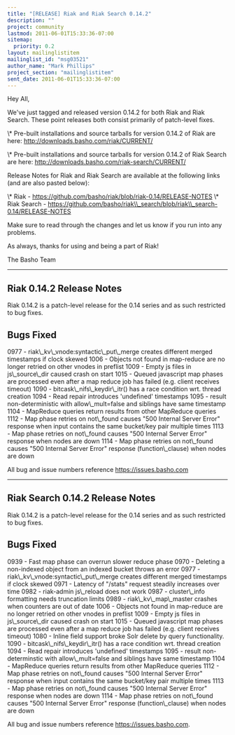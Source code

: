 ```yaml
---
title: "[RELEASE] Riak and Riak Search 0.14.2"
description: ""
project: community
lastmod: 2011-06-01T15:33:36-07:00
sitemap:
  priority: 0.2
layout: mailinglistitem
mailinglist_id: "msg03521"
author_name: "Mark Phillips"
project_section: "mailinglistitem"
sent_date: 2011-06-01T15:33:36-07:00
---
```



Hey All,

We've just tagged and released version 0.14.2 for both Riak and Riak
Search. These point releases both consist primarily of patch-level
fixes.

\\* Pre-built installations and source tarballs for version 0.14.2 of
Riak are here:
http://downloads.basho.com/riak/CURRENT/

\\* Pre-built installations and source tarballs for version 0.14.2 of
Riak Search are here:
http://downloads.basho.com/riak-search/CURRENT/

Release Notes for Riak and Riak Search are available at the following
links (and are also pasted below):

\\* Riak - https://github.com/basho/riak/blob/riak-0.14/RELEASE-NOTES
\\* Riak Search -
https://github.com/basho/riak\\_search/blob/riak\\_search-0.14/RELEASE-NOTES

Make sure to read through the changes and let us know if you run into
any problems.

As always, thanks for using and being a part of Riak!

The Basho Team

---------------------------------------
Riak 0.14.2 Release Notes
---------------------------------------

Riak 0.14.2 is a patch-level release for the 0.14 series and as such restricted
to bug fixes.

Bugs Fixed
----------
0977 - riak\\_kv\\_vnode:syntactic\\_put\\_merge creates different merged timestamps if
 clock skewed
1006 - Objects not found in map-reduce are no longer retried on other
vnodes in preflist
1009 - Empty js files in js\\_source\\_dir caused crash on start
1015 - Queued javascript map phases are processed even after a map reduce job
 has failed (e.g. client receives timeout)
1090 - bitcask\\_nifs\\_keydir\\_itr() has a race condition wrt. thread creation
1094 - Read repair introduces 'undefined' timestamps
1095 - result non-deterministic with allow\\_mult=false and siblings
have same timestamp
1104 - MapReduce queries return results from other MapReduce queries
1112 - Map phase retries on not\\_found causes "500 Internal Server
Error" response when
 input contains the same bucket/key pair multiple times
1113 - Map phase retries on not\\_found causes "500 Internal Server
Error" response when
 nodes are down
1114 - Map phase retries on not\\_found causes "500 Internal Server
Error" response
 (function\\_clause) when nodes are down

All bug and issue numbers reference https://issues.basho.com

--------------------------------------------------
Riak Search 0.14.2 Release Notes
--------------------------------------------------

Riak 0.14.2 is a patch-level release for the 0.14 series and as such restricted
to bug fixes.

Bugs Fixed
----------
0939 - Fast map phase can overrun slower reduce phase
0970 - Deleting a non-indexed object from an indexed bucket throws an error
0977 - riak\\_kv\\_vnode:syntactic\\_put\\_merge creates different merged timestamps if
 clock skewed
0971 - Latency of "/stats" request steadily increases over time
0982 - riak-admin js\\_reload does not work
0987 - cluster\\_info formatting needs truncation limits
0989 - riak\\_kv\\_map\\_master crashes when counters are out of date
1006 - Objects not found in map-reduce are no longer retried on other
vnodes in preflist
1009 - Empty js files in js\\_source\\_dir caused crash on start
1015 - Queued javascript map phases are processed even after a map reduce job
 has failed (e.g. client receives timeout)
1080 - Inline field support broke Solr delete by query functionality.
1090 - bitcask\\_nifs\\_keydir\\_itr() has a race condition wrt. thread creation
1094 - Read repair introduces 'undefined' timestamps
1095 - result non-determinstic with allow\\_mult=false and siblings have
same timestamp
1104 - MapReduce queries return results from other MapReduce queries
1112 - Map phase retries on not\\_found causes "500 Internal Server
Error" response when
 input contains the same bucket/key pair multiple times
1113 - Map phase retries on not\\_found causes "500 Internal Server
Error" response when
 nodes are down
1114 - Map phase retries on not\\_found causes "500 Internal Server
Error" response
 (function\\_clause) when nodes are down

All bug and issue numbers reference https://issues.basho.com.

